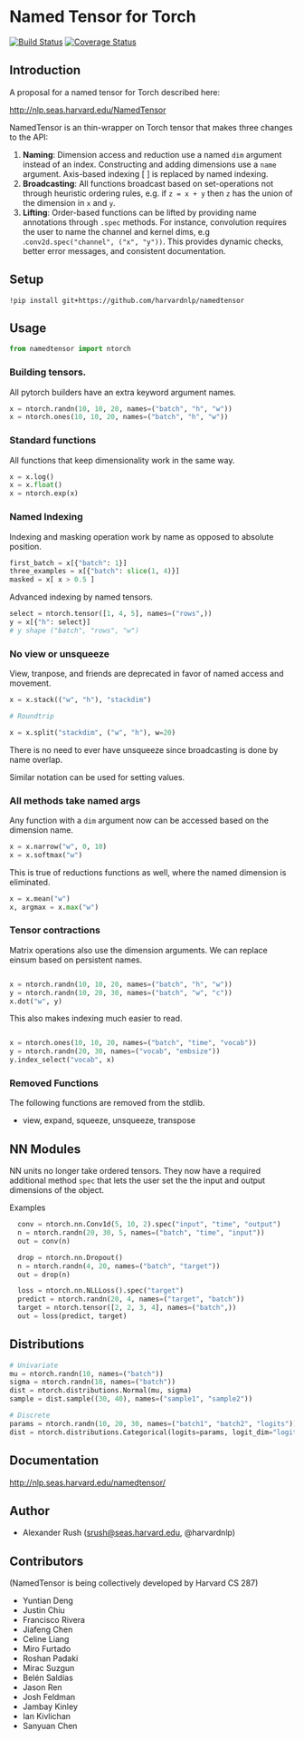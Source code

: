# Named Tensor for Torch

[![Build Status](https://travis-ci.org/harvardnlp/namedtensor.svg?branch=master)](https://travis-ci.org/harvardnlp/namedtensor) [![Coverage Status](https://coveralls.io/repos/github/harvardnlp/namedtensor/badge.svg?branch=master)](https://coveralls.io/github/harvardnlp/namedtensor?branch=master)

## Introduction

A proposal for a named tensor for Torch described here:

http://nlp.seas.harvard.edu/NamedTensor


NamedTensor is an thin-wrapper on Torch tensor that makes three changes to the API:

1) **Naming**: Dimension access and reduction use a named `dim` argument instead of an index. Constructing and adding dimensions use a `name` argument. Axis-based indexing \[ \] is replaced by named indexing. 
2) **Broadcasting**: All functions broadcast based on set-operations not through heuristic ordering rules, e.g. if `z = x + y` then `z` has the union of the dimension in `x` and `y`.    
3) **Lifting**: Order-based functions can be lifted by providing name annotations through `.spec` methods. For instance, convolution requires the user to name the channel and kernel dims, e.g .`conv2d.spec("channel", ("x", "y"))`. This provides dynamic checks, better error messages, and consistent documentation.

## Setup 

```
!pip install git+https://github.com/harvardnlp/namedtensor
```


## Usage

```python
from namedtensor import ntorch
```

### Building tensors.

All pytorch builders have an extra keyword argument names.

```python
x = ntorch.randn(10, 10, 20, names=("batch", "h", "w"))
x = ntorch.ones(10, 10, 20, names=("batch", "h", "w"))
```

### Standard functions

All functions that keep dimensionality work in the same way.

```python
x = x.log()
x = x.float()
x = ntorch.exp(x)
```

### Named Indexing

Indexing and masking operation work by name as opposed to absolute position. 

```python
first_batch = x[{"batch": 1}]
three_examples = x[{"batch": slice(1, 4)}]
masked = x[ x > 0.5 ]
```

Advanced indexing by named tensors.

```python
select = ntorch.tensor([1, 4, 5], names=("rows",))
y = x[{"h": select}] 
# y shape ("batch", "rows", "w")
```

### No view or unsqueeze

View, tranpose, and friends are deprecated in favor of named
access and movement.

```python
x = x.stack(("w", "h"), "stackdim")

# Roundtrip

x = x.split("stackdim", ("w", "h"), w=20)
```

There is no need to ever have unsqueeze since broadcasting is done by name overlap. 

Similar notation can be used for setting values.


### All methods take named args

Any function with a `dim` argument now can be accessed based on the
dimension name.

```python
x = x.narrow("w", 0, 10)
x = x.softmax("w")
```

This is true of reductions functions as well, where the named
dimension is eliminated.

```python
x = x.mean("w")
x, argmax = x.max("w")
```

### Tensor contractions

Matrix operations also use the dimension arguments.
We can replace einsum based on persistent names.

```python

x = ntorch.randn(10, 10, 20, names=("batch", "h", "w"))
y = ntorch.randn(10, 20, 30, names=("batch", "w", "c"))
x.dot("w", y)
```

This also makes indexing much easier to read.

```python

x = ntorch.ones(10, 10, 20, names=("batch", "time", "vocab"))
y = ntorch.randn(20, 30, names=("vocab", "embsize"))
y.index_select("vocab", x)
```

### Removed Functions

The following functions are removed from the stdlib. 

* view, expand, squeeze, unsqueeze, transpose

## NN Modules

NN units no longer take ordered tensors. They now have a required additional method `spec`
that lets the user set the the input and output dimensions of the object. 

Examples

```python
  conv = ntorch.nn.Conv1d(5, 10, 2).spec("input", "time", "output")
  n = ntorch.randn(20, 30, 5, names=("batch", "time", "input"))
  out = conv(n)
```

```python
  drop = ntorch.nn.Dropout()
  n = ntorch.randn(4, 20, names=("batch", "target"))
  out = drop(n)
```

```python
  loss = ntorch.nn.NLLLoss().spec("target")
  predict = ntorch.randn(20, 4, names=("target", "batch"))
  target = ntorch.tensor([2, 2, 3, 4], names=("batch",))
  out = loss(predict, target)
```

## Distributions


```python
# Univariate
mu = ntorch.randn(10, names=("batch"))
sigma = ntorch.randn(10, names=("batch"))
dist = ntorch.distributions.Normal(mu, sigma)
sample = dist.sample((30, 40), names=("sample1", "sample2"))

# Discrete
params = ntorch.randn(10, 20, 30, names=("batch1", "batch2", "logits"))
dist = ntorch.distributions.Categorical(logits=params, logit_dim="logits")
```

## Documentation

http://nlp.seas.harvard.edu/namedtensor/

## Author

* Alexander Rush (srush@seas.harvard.edu, @harvardnlp)

## Contributors

(NamedTensor is being collectively developed by Harvard CS 287)

* Yuntian Deng
* Justin Chiu
* Francisco Rivera
* Jiafeng Chen
* Celine Liang
* Miro Furtado
* Roshan Padaki
* Mirac Suzgun
* Belén Saldías
* Jason Ren
* Josh Feldman
* Jambay Kinley
* Ian Kivlichan
* Sanyuan Chen

